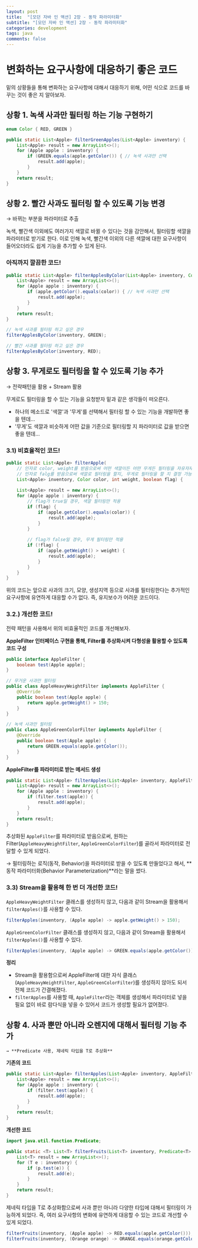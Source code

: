 ```yaml
---
layout: post
title:  "[모던 자바 인 액션] 2장 - 동작 파라미터화"
subtitle: "[모던 자바 인 액션] 2장 - 동작 파라미터화"
categories: development
tags: java
comments: false
---
```


# 변화하는 요구사항에 대응하기 좋은 코드

밑의 상황들을 통해 변화하는 요구사항에 대해서 대응하기 위해, 어떤 식으로 코드를 바꾸는 것이 좋은 지 알아보자. 

## 상황 1. 녹색 사과만 필터링 하는 기능 구현하기

```java
enum Color { RED, GREEN }

public static List<Apple> filterGreenApples(List<Apple> inventory) {
    List<Apple> result = new ArrayList<>();
    for (Apple apple : inventory) {
        if (GREEN.equals(apple.getColor()) { // 녹색 사과만 선택
            result.add(apple);
        }
    }
    return result;
}
```

## 상황 2. 빨간 사과도 필터링 할 수 있도록 기능 변경 
  → 바뀌는 부분을 파라미터로 추출

녹색, 빨간색 이외에도 여러가지 색깔로 바뀔 수 있다는 것을 감안해서, 필터링할 색깔을 파라미터로 받기로 한다. 이로 인해 녹색, 빨간색 이외의 다른 색깔에 대한 요구사항이 들어오더라도 쉽게 기능을 추가할 수 있게 된다. 

### **아직까지 깔끔한 코드!**

```java
public static List<Apple> filterApplesByColor(List<Apple> inventory, Color color) {
    List<Apple> result = new ArrayList<>();
    for (Apple apple : inventory) {
        if (apple.getColor().equals(color)) { // 녹색 사과만 선택
            result.add(apple);
        }
    }
    return result;
}
```

```java
// 녹색 사과를 필터링 하고 싶은 경우
filterApplesByColor(inventory, GREEN);

// 빨간 사과를 필터링 하고 싶은 경우
filterApplesByColor(inventory, RED);
```

## 상황 3. 무게로도 필터링을 할 수 있도록 기능 추가
  → 전략패턴을 활용 + Stream 활용

무게로도 필터링을 할 수 있는 기능을 요청받자 밑과 같은 생각들이 떠오른다. 

- 하나의 메소드로 '색깔'과 '무게'를 선택해서 필터링 할 수 있는 기능을 개발하면 좋을 텐데...
- '무게'도 색깔과 비슷하게 어떤 값을 기준으로 필터링할 지 파라미터로 값을 받으면 좋을 텐데...

### 3.1) **비효율적인 코드!**

```java
public static List<Apple> filterApple(
    // 인자로 color, weight를 받음으로써 어떤 색깔이든 어떤 무게든 필터링을 자유자재로 할 수 있도록 구현
    // 인자로 falg를 받음으로써 색깔로 필터링을 할지, 무게로 필터링을 할 지 결정 가능
    List<Apple> inventory, Color color, int weight, boolean flag) {
    
    List<Apple> result = new ArrayList<>();
    for (Apple apple : inventory) {
        // flag가 true일 경우, 색깔 필터링만 적용
        if (flag) {
            if (apple.getColor().equals(color)) {
                result.add(apple);
            }
        } 
        
        // flag가 false일 경우, 무게 필터링만 적용
        if (!flag) {
            if (apple.getWeight() > weight) {
                result.add(apple);
            }
        }
    }
}
```

위의 코드는 앞으로 사과의 크기, 모양, 생성지역 등으로 사과를 필터링한다는 추가적인 요구사항에 유연하게 대응할 수가 없다. 즉, 유지보수가 어려운 코드이다. 

### 3.2.) **개선한 코드!**

전략 패턴을 사용해서 위의 비효율적인 코드를 개선해보자. 

**AppleFilter 인터페이스 구현을 통해, Filter를 추상화시켜 다형성을 활용할 수 있도록 코드 구성**

```java
public interface AppleFilter {
    boolean test(Apple apple);
}
```

```java
// 무거운 사과만 필터링
public class AppleHeavyWeightFilter implements AppleFilter {
    @Override
    public boolean test(Apple apple) {
        return apple.getWeight() > 150;
    }
}

// 녹색 사과만 필터링
public class AppleGreenColorFilter implements AppleFilter {
    @Override
    public boolean test(Apple apple) {
        return GREEN.equals(apple.getColor());
    }
}
```

**AppleFilter를 파라미터로 받는 메서드 생성**

```java
public static List<Apple> filterApples(List<Apple> inventory, AppleFilter filter) {
    List<Apple> result = new ArrayList<>();
    for (Apple apple : inventory) {
        if (filter.test(apple)) {
            result.add(apple);
        }
    }
    return result;
}
```

추상화된 `AppleFilter`를 파라미터로 받음으로써, 원하는 Filter(`AppleHeavyWeightFilter`, `AppleGreenColorFilter`)를 골라서 파라미터로 전달할 수 있게 되었다. 

→ 필터링하는 로직(동작, Behavior)을 파라미터로 받을 수 있도록 만들었다고 해서, 
**동작 파라미터화(Behavior Parameterization)**라는 말을 썼다. 

### 3.3) Stream을 활용해 한 번 더 개선한 코드!

`AppleHeavyWeightFilter` 클래스를 생성하지 않고, 다음과 같이 Stream을 활용해서 `filterApples()`를 사용할 수 있다. 

```java
filterApples(inventory, (Apple apple) -> apple.getWeight() > 150);
```

`AppleGreenColorFilter` 클래스를 생성하지 않고, 다음과 같이 Stream을 활용해서 `filterApples()`를 사용할 수 있다. 

```java
filterApples(inventory, (Apple apple) -> GREEN.equals(apple.getColor()));
```

**정리**

- Stream을 활용함으로써 AppleFilter에 대한 자식 클래스(`AppleHeavyWeightFilter`, `AppleGreenColorFilter`)를 생성하지 않아도 되서 전체 코드가 간결해졌다.
- `filterApples`를 사용할 때, `AppleFilter`라는 객체를 생성해서 파라미터로 넣을 필요 없이 바로 람다식을 넣을 수 있어서 코드가 생성할 필요가 없어졌다.

## 상황 4. 사과 뿐만 아니라 오렌지에 대해서 필터링 기능 추가
    → **Predicate 사용, 제네릭 타입을 T로 추상화**

**기존의 코드**

```java
public static List<Apple> filterApples(List<Apple> inventory, AppleFilter filter) {
    List<Apple> result = new ArrayList<>();
    for (Apple apple : inventory) {
        if (filter.test(apple)) {
            result.add(apple);
        }
    }
    return result;
}
```

**개선한 코드**

```java
import java.util.function.Predicate;

public static <T> List<T> filterFruits(List<T> inventory, Predicate<T> p) {
    List<T> result = new ArrayList<>();
    for (T e : inventory) {
        if (p.test(e)) {
            result.add(e);
        }
    }
    return result;
}
```

제네릭 타입을 T로 추상화함으로써 사과 뿐만 아니라 다양한 타입에 대해서 필터링이 가능하게 되었다. 즉, 여러 요구사항의 변화에 유연하게 대응할 수 있는 코드로 개선할 수 있게 되었다. 

```java
filterFruits(inventory, (Apple apple) -> RED.equals(apple.getColor()));
filterFruits(inventory, (Orange orange) -> ORANGE.equals(orange.getColor()));
```